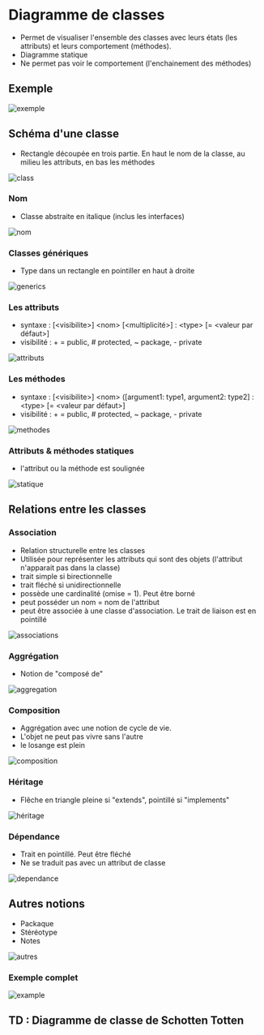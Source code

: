 # Diagramme de classes

* Permet de visualiser l'ensemble des classes avec leurs états (les attributs) et leurs comportement (méthodes).
* Diagramme statique
* Ne permet pas voir le comportement (l'enchainement des méthodes)

## Exemple

![exemple](https://www.uml-diagrams.org/examples/class-example-android-camera.png?ut=151210)

## Schéma d'une classe

* Rectangle découpée en trois partie. En haut le nom de la classe, au milieu les attributs, en bas les méthodes

![class](http://www.plantuml.com/plantuml/svg/SoWkIImgAStDuKhEIImkLl1DT0RHgLmmXeALGcv-dcD9IL5cKcc9ePL2C92Lbuv3tiXAmJEl93KzjGX5GQ9lQab6VaggeOOcp02iyaP8yWwfUIb0Tm40)

### Nom

* Classe abstraite en italique (inclus les interfaces)

![nom](http://www.plantuml.com/plantuml/svg/SoWkIImgAStDuKhEIImkLl1DT0RHgLo9ISKbHOd99N0HHx10PaagLsPUIMfHMc9oge9lVfudZCFba9gN0ZG80000)

### Classes génériques

* Type dans un rectangle en pointiller en haut à droite

![generics](http://www.plantuml.com/plantuml/svg/SoWkIImgAStDuKhEIImkLd3EpyrDp4ln0EASr28RPuNKYfBKl1IuX1sN0v0BL0y0)

### Les attributs

* syntaxe : \[\<visibilite>] \<nom> \[<multiplicité>] : \<type> \[= \<valeur par défaut>]
* visibilité : + = public, # protected, ~ package, - private

![attributs](http://www.plantuml.com/plantuml/svg/SoWkIImgAStDuKhEIImkLl2jT0RHDgvs2jLSkhcLZYKbHPb9fIMf0KMPPOabgGfM2i50aRnq1Li59O_Kd9ny9Ivb56Nv9Qd99QafG8MUUIMfwQb5N7N8yed9sOdf86DyCejBWDPmQIFBbYRbP2P76yS2vLs0jd7LSZcavgK0dGS0)

### Les méthodes

* syntaxe : \[\<visibilite>] \<nom> ([argument1: type1, argument2: type2] : \<type> \[= \<valeur par défaut>]
* visibilité : + = public, # protected, ~ package, - private

![methodes](http://www.plantuml.com/plantuml/svg/SoWkIImgAStDuKhEIImkLl2jT0RHDgvs2jLSskcf9NxvkHgQLWh19KMPUUbSkic9EScbEQb5Zkcf6Yc99QakfLxvfKLM2Yv0Db1PPbu9bt9gSOblObPgQH58Or9-VavgOXvNBPT3QbuAq280)

### Attributs & méthodes statiques

* l'attribut ou la méthode est soulignée

![statique](http://www.plantuml.com/plantuml/svg/SoWkIImgAStDuKhEIImkLl2jT0RJrLpLG9cIpEHQ1MrFl-0GHpzdLokOB5SjbqDgNWfG5m00)

## Relations entre les classes

### Association

* Relation structurelle entre les classes
* Utilisée pour représenter les attributs qui sont des objets (l'attribut n'apparait pas dans la classe)
* trait simple si birectionnelle
* trait fléché si unidirectionnelle
* possède une cardinalité (omise = 1). Peut être borné
* peut posséder un nom = nom de l'attribut
* peut être associée à une classe d'association. Le trait de liaison est en pointillé

![associations](http://www.plantuml.com/plantuml/svg/TO-n2i8m54NtznKXanORxEeW1N4N_O9WKmca2UJTDud_RhIn2E9suHmut9vXCsGAT0sMMHsIP5PtQds4XmItKnTa7s_qgCOffz4nEyalBQRfnpX21cyZ_l6pOmcmbQCanf0i2gSvtxPxfRV6TFghLfdkZ6bqKTv6evSQhJvhCxzOAxEag7TnA2-V)

### Aggrégation

* Notion de "composé de"

![aggregation](http://www.plantuml.com/plantuml/svg/SoWkIImgAStDuKhEIImkLd3BByfDBCdCprEevkAgvOAAkcGMvEJdfWB5u4BE-QL5nH01X1vTNJi59GCzFKCbc1OaIIL3FJqj9OLyNLqe4s86bqDgNWhG0G00)

### Composition

* Aggrégation avec une notion de cycle de vie.
* L'objet ne peut pas vivre sans l'autre
* le losange est plein

![composition](http://www.plantuml.com/plantuml/svg/SoWkIImgAStDuKhEIImkLWX8BIhEpyjBLQZcughbWWewfXIb5XS3nK12S1LQkdOm6Iw7rBmKe240)

### Héritage

* Flêche en triangle pleine si "extends", pointillé si "implements"

![héritage](http://www.plantuml.com/plantuml/svg/VO_DIaGn34RtVOfmL_xGucnd8IFYLWPyWjfcXa2QIfAA8BwxNCGwW-8wvno-xCop-cWSI1pra0l27jMw2C9xk3wYF_PsSRc59rUIO_W8eN0sWxjdSyt59qtjXR6Xk9qMelJsMzvhFw0P3WLySvHwrfkkPSwak0Nkf_Q3ZqfP_3ztmlTzgAqn4YSVZ7-yKdKTiq8wVkxnbVWSd_ru-os5EMQvIMcpG8oma5XHSjYaTBLyBGWxb3eQVm80)

### Dépendance

* Trait en pointillé. Peut être fléché
* Ne se traduit pas avec un attribut de classe

![dependance](http://www.plantuml.com/plantuml/svg/SoWkIImgAStDuKhEIImkLd0jAKt9JCmhKQZcqar9B4drIymiBaxCIqwrKd01ShcqanDpaajpKeiSqrCrDAqKClDAk6gve9g1OivWwSII_2A5QbJ5QKNvkK0Ze0OXjC9jrDEpGpM1oo4rBmNeD000)

## Autres notions

* Packaque
* Stéréotype
* Notes

![autres](http://www.plantuml.com/plantuml/svg/POv1QYin44JtEaNj_3yX5p36s93iWWda11rDUI8YjIPI2m9c3fHpv6A95XQ6x9egkjuxL9DYBKMtY7-NcLXOQbObBWu8QYndySJpRGpSpxHJJl_-R_5Y9UZiWDK1FagjEBvMA-9jFErs8yD-Zv2Mo4IrUhExkdL8qDeKH0sNiVbuZVXfrEaFP9XDOZn9g5NKSui7CVO2TrwYRv7bEBDx1pK7TAfc8qgOtmpvF40EJvlkOe5gy3ajHZGD7us9lPw8k17Lxo_sMwzCHvtGDztXzsef_W00)

### Exemple complet

![example](http://www.plantuml.com/plantuml/svg/dL9DRzim3BthLn0v9TbYRDSSYWPkDWpeHv7cDkoWohGdJ9O2YXe63FtlaoF8iJNaqal4q8zyxv6yzIo9Gs-4mPQ17P3kVZ8qcb2nTbQSfFebEuGJadVM8lmL0DeoKYiLmlCq3V2XGtvq_NArXHScRRkOVHFnHndfFUmQGkypU4C1CoubVcjZy4hfgsUIYaT2tPyCzcZP5o8srlMp7W02BfZrPdEJXOX8a0ssZdevM2uS7b25MXeLZ6H7sITw7Zui3-Y3OSdVrp-syEgSGMbNPzOi_5uhj0gBDXFr9S6bz45wHdfFvPrJCIFvFRMr2-JpYhHbpQ5OIaP-cOtiAXXjwE4hoIOl_lvRlN-iz-VuOVTot1_EuTrJVNmwx8upZcToxR2gG81_66tp_oaayHSnSS69Ja1wpvd5vqLXMi2aUyAWzQWxY_2fMY_I90IaDpQeXcG4vd2a56_Z6Mdh5UdJE9NaOi-XqTBoLG_bNQt6QvfD8vzRNezrZ5jeZPESS2DJykE3PaXYavaIaEH6pDGDm3AZFgQw5LHLDR97ksENc2_7Elyx86ukfRVHVkZDFm00)

## TD : Diagramme de classe de Schotten Totten
